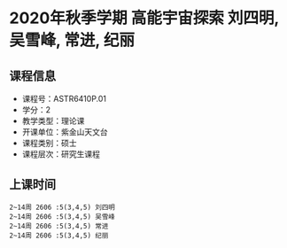 # 2020年秋季学期 高能宇宙探索 刘四明, 吴雪峰, 常进, 纪丽






## 课程信息

- 课程号：ASTR6410P.01
- 学分：2
- 教学类型：理论课
- 开课单位：紫金山天文台
- 课程类别：硕士
- 课程层次：研究生课程

## 上课时间

```
2~14周 2606 :5(3,4,5) 刘四明
2~14周 2606 :5(3,4,5) 吴雪峰
2~14周 2606 :5(3,4,5) 常进
2~14周 2606 :5(3,4,5) 纪丽
```

